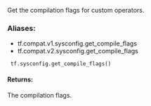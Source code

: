Get the compilation flags for custom operators.
### Aliases:
- tf.compat.v1.sysconfig.get_compile_flags
- tf.compat.v2.sysconfig.get_compile_flags

```
 tf.sysconfig.get_compile_flags()
```
#### Returns:
The compilation flags.
